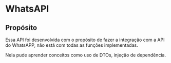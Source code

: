 <h1>WhatsAPI</h1>

<h2>Propósito</h2>
<p>Essa API foi desenvolvida com o propósito de fazer a integração com a API do WhatsAPP, não está com todas as funções implementadas.</p>

<p>Nela pude aprender conceitos como uso de DTOs, injeção de dependência.</p>
